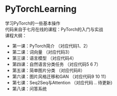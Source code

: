 # PyTorchLearning

学习PyTorch的一些基本操作  
代码来自于七月在线的课程：PyTorch的入门与实战  
课程大纲：  
- 第一课：PyTorch简介 （对应代码1、2）
- 第二课：词向量 （对应代码3）
- 第三课：语言模型 （对应代码4）
- 第四课：自然语言分类任务 （对应代码5 6 7）
- 第五课：简单图片分类 （对应代码8）
- 第六课：图片风格迁移和GAN （对应代码9 10 11）
- 第七课：Seq2Seq与Attention （对应代码 .. 待更新)
- 第八课：问答系统


